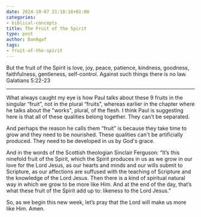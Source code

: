 ```yaml
---
date: 2024-10-07 21:18:18+01:00
categories:
- biblical-concepts
title: The Fruit of the Spirit
type: post
author: DanAgaf
tags:
- fruit-of-the-spirit
---
```


But the fruit of the Spirit is love, joy, peace, patience, kindness, goodness, faithfulness, gentleness, self-control. Against such things there is no law. Galatians 5:22-23

---

What always caught my eye is how Paul talks about these 9 fruits in the singular “fruit”, not in the plural “fruits”, whereas earlier in the chapter where he talks about the "works", plural, of the flesh. I think Paul is suggesting here is that all of these qualities belong together. They can't be separated.

And perhaps the reason he calls them “fruit” is because they take time to grow and they need to be nourished. These qualities can't be artificially produced. They need to be developed in us by God's grace.

And in the words of the Scottish theologian Sinclair Ferguson: “It’s this ninefold fruit of the Spirit, which the Spirit produces in us as we grow in our love for the Lord Jesus, as our hearts and minds and our wills submit to Scripture, as our affections are suffused with the teaching of Scripture and the knowledge of the Lord Jesus. Then there is a kind of spiritual natural way in which we grow to be more like Him. And at the end of the day, that’s what these fruit of the Spirit add up to: likeness to the Lord Jesus.”

So, as we begin this new week, let’s pray that the Lord will make us more like Him. Amen.
